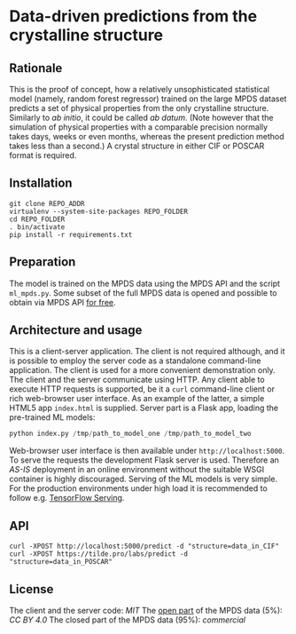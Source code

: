 Data-driven predictions from the crystalline structure
======

Rationale
------

This is the proof of concept, how a relatively unsophisticated statistical model (namely, random forest regressor) trained on the large MPDS dataset predicts a set of physical properties from the only crystalline structure. Similarly to _ab initio_, it could be called _ab datum_. (Note however that the simulation of physical properties with a comparable precision normally takes days, weeks or even months, whereas the present prediction method takes less than a second.) A crystal structure in either CIF or POSCAR format is required.

Installation
------

```shell
git clone REPO_ADDR
virtualenv --system-site-packages REPO_FOLDER
cd REPO_FOLDER
. bin/activate
pip install -r requirements.txt
```

Preparation
------

The model is trained on the MPDS data using the MPDS API and the script `ml_mpds.py`. Some subset of the full MPDS data is opened and possible to obtain via MPDS API [for free](https://mpds.io/open-data-api).

Architecture and usage
------

This is a client-server application. The client is not required although, and it is possible to employ the server code as a standalone command-line application. The client is used for a more convenient demonstration only. The client and the server communicate using HTTP. Any client able to execute HTTP requests is supported, be it a `curl` command-line client or rich web-browser user interface. As an example of the latter, a simple HTML5 app `index.html` is supplied. Server part is a Flask app, loading the pre-trained ML models:

```python
python index.py /tmp/path_to_model_one /tmp/path_to_model_two
```

Web-browser user interface is then available under `http://localhost:5000`. To serve the requests the development Flask server is used. Therefore an _AS-IS_ deployment in an online environment without the suitable WSGI container is highly discouraged. Serving of the ML models is very simple. For the production environments under high load it is recommended to follow e.g. [TensorFlow Serving](https://www.tensorflow.org/serving).

API
------

```shell
curl -XPOST http://localhost:5000/predict -d "structure=data_in_CIF"
curl -XPOST https://tilde.pro/labs/predict -d "structure=data_in_POSCAR"
```

License
------

The client and the server code: *MIT*
The [open part](https://mpds.io/open-data-api) of the MPDS data (5%): *CC BY 4.0*
The closed part of the MPDS data (95%): *commercial*
